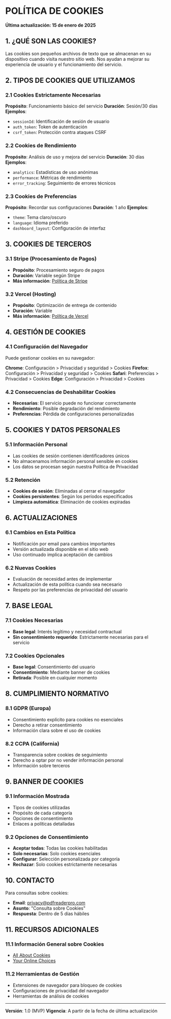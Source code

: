 # POLÍTICA DE COOKIES

**Última actualización: 15 de enero de 2025**

## 1. ¿QUÉ SON LAS COOKIES?

Las cookies son pequeños archivos de texto que se almacenan en su dispositivo cuando visita nuestro sitio web. Nos ayudan a mejorar su experiencia de usuario y el funcionamiento del servicio.

## 2. TIPOS DE COOKIES QUE UTILIZAMOS

### 2.1 Cookies Estrictamente Necesarias
**Propósito**: Funcionamiento básico del servicio
**Duración**: Sesión/30 días
**Ejemplos**:
- `sessionId`: Identificación de sesión de usuario
- `auth_token`: Token de autenticación
- `csrf_token`: Protección contra ataques CSRF

### 2.2 Cookies de Rendimiento
**Propósito**: Análisis de uso y mejora del servicio
**Duración**: 30 días
**Ejemplos**:
- `analytics`: Estadísticas de uso anónimas
- `performance`: Métricas de rendimiento
- `error_tracking`: Seguimiento de errores técnicos

### 2.3 Cookies de Preferencias
**Propósito**: Recordar sus configuraciones
**Duración**: 1 año
**Ejemplos**:
- `theme`: Tema claro/oscuro
- `language`: Idioma preferido
- `dashboard_layout`: Configuración de interfaz

## 3. COOKIES DE TERCEROS

### 3.1 Stripe (Procesamiento de Pagos)
- **Propósito**: Procesamiento seguro de pagos
- **Duración**: Variable según Stripe
- **Más información**: [Política de Stripe](https://stripe.com/privacy)

### 3.2 Vercel (Hosting)
- **Propósito**: Optimización de entrega de contenido
- **Duración**: Variable
- **Más información**: [Política de Vercel](https://vercel.com/privacy)

## 4. GESTIÓN DE COOKIES

### 4.1 Configuración del Navegador
Puede gestionar cookies en su navegador:

**Chrome**: Configuración > Privacidad y seguridad > Cookies
**Firefox**: Configuración > Privacidad y seguridad > Cookies
**Safari**: Preferencias > Privacidad > Cookies
**Edge**: Configuración > Privacidad > Cookies

### 4.2 Consecuencias de Deshabilitar Cookies
- **Necesarias**: El servicio puede no funcionar correctamente
- **Rendimiento**: Posible degradación del rendimiento
- **Preferencias**: Pérdida de configuraciones personalizadas

## 5. COOKIES Y DATOS PERSONALES

### 5.1 Información Personal
- Las cookies de sesión contienen identificadores únicos
- No almacenamos información personal sensible en cookies
- Los datos se procesan según nuestra Política de Privacidad

### 5.2 Retención
- **Cookies de sesión**: Eliminadas al cerrar el navegador
- **Cookies persistentes**: Según los períodos especificados
- **Limpieza automática**: Eliminación de cookies expiradas

## 6. ACTUALIZACIONES

### 6.1 Cambios en Esta Política
- Notificación por email para cambios importantes
- Versión actualizada disponible en el sitio web
- Uso continuado implica aceptación de cambios

### 6.2 Nuevas Cookies
- Evaluación de necesidad antes de implementar
- Actualización de esta política cuando sea necesario
- Respeto por las preferencias de privacidad del usuario

## 7. BASE LEGAL

### 7.1 Cookies Necesarias
- **Base legal**: Interés legítimo y necesidad contractual
- **Sin consentimiento requerido**: Estrictamente necesarias para el servicio

### 7.2 Cookies Opcionales
- **Base legal**: Consentimiento del usuario
- **Consentimiento**: Mediante banner de cookies
- **Retirada**: Posible en cualquier momento

## 8. CUMPLIMIENTO NORMATIVO

### 8.1 GDPR (Europa)
- Consentimiento explícito para cookies no esenciales
- Derecho a retirar consentimiento
- Información clara sobre el uso de cookies

### 8.2 CCPA (California)
- Transparencia sobre cookies de seguimiento
- Derecho a optar por no vender información personal
- Información sobre terceros

## 9. BANNER DE COOKIES

### 9.1 Información Mostrada
- Tipos de cookies utilizadas
- Propósito de cada categoría
- Opciones de consentimiento
- Enlaces a políticas detalladas

### 9.2 Opciones de Consentimiento
- **Aceptar todas**: Todas las cookies habilitadas
- **Solo necesarias**: Solo cookies esenciales
- **Configurar**: Selección personalizada por categoría
- **Rechazar**: Solo cookies estrictamente necesarias

## 10. CONTACTO

Para consultas sobre cookies:
- **Email**: privacy@pdfreaderpro.com
- **Asunto**: "Consulta sobre Cookies"
- **Respuesta**: Dentro de 5 días hábiles

## 11. RECURSOS ADICIONALES

### 11.1 Información General sobre Cookies
- [All About Cookies](https://www.allaboutcookies.org/)
- [Your Online Choices](https://www.youronlinechoices.com/)

### 11.2 Herramientas de Gestión
- Extensiones de navegador para bloqueo de cookies
- Configuraciones de privacidad del navegador
- Herramientas de análisis de cookies

---

**Versión**: 1.0 (MVP)
**Vigencia**: A partir de la fecha de última actualización